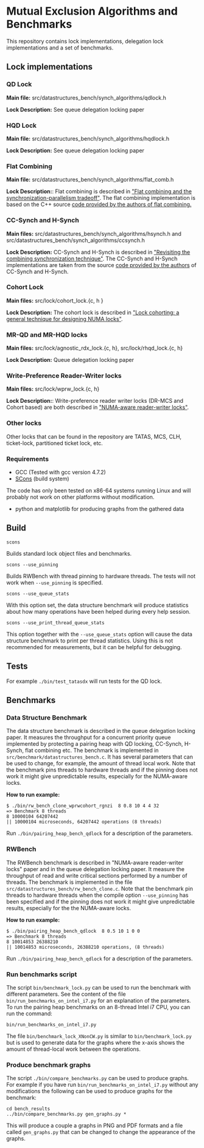 Mutual Exclusion Algorithms and Benchmarks 
==========================================

This repository contains lock implementations, delegation lock
implementations and a set of benchmarks.

## Lock implementations ##

### QD Lock ###

**Main file:** src/datastructures_bench/synch_algorithms/qdlock.h

**Lock Description:** See queue delegation locking paper 

### HQD Lock ###

**Main file:** src/datastructures_bench/synch_algorithms/hqdlock.h

**Lock Description:** See queue delegation locking paper 

### Flat Combining ###

**Main file:** src/datastructures_bench/synch_algorithms/flat_comb.h

**Lock Description:**: Flat combining is described in
  ["Flat combining and the synchronization-parallelism tradeoff"][FCPaper].
  The flat combining implementation is based on the C++ source
  [code provided by the authors of flat combining.][FCSource]

[FCPaper]: http://dl.acm.org/citation.cfm?id=1810479.1810540
[FCSource]: https://github.com/mit-carbon/Flat-Combining

### CC-Synch and H-Synch ###

**Main files:** src/datastructures_bench/synch_algorithms/hsynch.h and
  src/datastructures_bench/synch_algorithms/ccsynch.h

**Lock Description:** CC-Synch and H-Synch is described in
  ["Revisiting the combining synchronization technique"][SynchPaper].
  The CC-Synch and H-Synch implementations are taken from the source
  [code provided by the authors][SynchSource] of CC-Synch and
  H-Synch.

[SynchPaper]: http://dl.acm.org/citation.cfm?id=2145849
[SynchSource]: https://code.google.com/p/sim-universal-construction/

### Cohort Lock ###

**Main files:** src/lock/cohort_lock.{c, h }

**Lock Description:** The cohort lock is described in
  ["Lock cohorting: a general technique for designing NUMA locks"][CohortPaper].

[CohortPaper]: http://dl.acm.org/citation.cfm?id=2145848

### MR-QD and MR-HQD locks ###

**Main files:** src/lock/agnostic_rdx_lock.{c, h}, src/lock/rhqd_lock.{c, h}

**Lock Description:** Queue delegation locking paper

### Write-Preference Reader-Writer locks ###

**Main files:** src/lock/wprw_lock.{c, h} 

**Lock Description:**: Write-preference reader writer locks (DR-MCS
  and Cohort based) are both described in
  ["NUMA-aware reader-writer locks"][NumaRWPaper].

[NumaRWPaper]: http://dl.acm.org/citation.cfm?id=2442532

### Other locks ###

Other locks that can be found in the repository are TATAS, MCS, CLH,
ticket-lock, partitioned ticket lock, etc.

### Requirements ###

* GCC (Tested with gcc version 4.7.2)
* [SCons](http://www.scons.org/) (build system)

The code has only been tested on x86-64 systems running Linux and will
probably not work on other platforms without modification.

* python and matplotlib for producing graphs from the gathered data

## Build ##

`scons`

Builds standard lock object files and benchmarks.

`scons --use_pinning`

Builds RWBench with thread pinning to hardware threads. The tests will
not work when `--use_pinning` is specified.

`scons --use_queue_stats`

With this option set, the data structure benchmark will produce
statistics about how many operations have been helped during
every help session.

`scons --use_print_thread_queue_stats`

This option together with the `--use_queue_stats` option will cause
the data structure benchmark to print per thread statistics. Using
this is not recommended for measurements, but it can be helpful for
debugging.

## Tests ##

For example `./bin/test_tatasdx` will run tests for the QD lock.

## Benchmarks ##

### Data Structure Benchmark ###

The data structure benchmark is described in the queue delegation
locking paper. It measures the throughput for a concurrent priority
queue implemented by protecting a pairing heap with QD locking,
CC-Synch, H-Synch, flat combining etc. The benchmark is implemented in
`src/benchmark/datastructures_bench.c`. It has several parameters that
can be used to change, for example, the amount of thread local
work. Note that the benchmark pins threads to hardware threads and if
the pinning does not work it might give unpredictable results,
especially for the NUMA-aware locks.

**How to run example:**

    $ ./bin/rw_bench_clone_wprwcohort_rgnzi  8 0.8 10 4 4 32
    => Benchmark 8 threads
    8 10000104 64207442
    || 10000104 microseconds, 64207442 operations (8 threads)



Run `./bin/pairing_heap_bench_qdlock` for a description of the
parameters.


### RWBench ###

The RWBench benchmark is described in "NUMA-aware reader-writer locks"
paper and in the queue delegation locking paper. It measure the
throughput of read and write critical sections performed by a number
of threads. The benchmark is implemented in the file
`src/datastructures_bench/rw_bench_clone.c`.  Note that the benchmark
pin threads to hardware threads when the compile option
`--use_pinning` has been specified and if the pinning does not work it
might give unpredictable results, especially for the the NUMA-aware
locks.

**How to run example:**

    $ ./bin/pairing_heap_bench_qdlock  8 0.5 10 1 0 0
    => Benchmark 8 threads
    8 10014853 26388210
    || 10014853 microseconds, 26388210 operations, (8 threads)


Run `./bin/pairing_heap_bench_qdlock` for a description of the
parameters.

### Run benchmarks script ###

The script `bin/benchmark_lock.py` can be used to run the benchmark
with different parameters. See the content of the file
`bin/run_benchmarks_on_intel_i7.py` for an explanation of the
parameters.  To run the pairing heap benchmarks on an 8-thread Intel
i7 CPU, you can run the command:

`bin/run_benchmarks_on_intel_i7.py`

The file `bin/benchmark_lock_XNonCW.py` is similar to
`bin/benchmark_lock.py` but is used to generate data for the graphs
where the x-axis shows the amount of thread-local work between the
operations.

### Produce benchmark graphs ###

The script `./bin/compare_benchmarks.py` can be used to produce
graphs. For example if you have run
`bin/run_benchmarks_on_intel_i7.py` without any modifications the
following can be used to produce graphs for the benchmark:

    cd bench_results
    ../bin/compare_benchmarks.py gen_graphs.py *

This will produce a couple a graphs in PNG and PDF formats and a file
called `gen_graphs.py` that can be changed to change the appearance of
the graphs.


    


